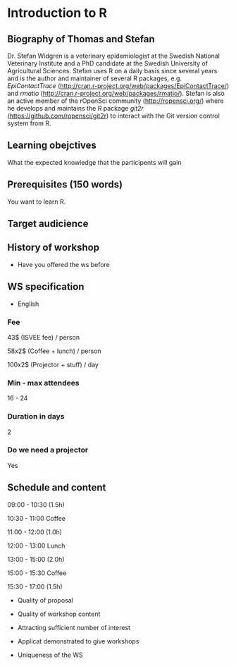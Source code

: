# Introduction to R

## Biography of Thomas and Stefan

Dr. Stefan Widgren is a veterinary epidemiologist at the Swedish
National Veterinary Institute and a PhD candidate at the Swedish
University of Agricultural Sciences. Stefan uses R on a daily basis
since several years and is the author and maintainer of several R
packages, e.g. *EpiContactTrace*
(http://cran.r-project.org/web/packages/EpiContactTrace/) and *rmatio*
(http://cran.r-project.org/web/packages/rmatio/). Stefan is also an
active member of the rOpenSci community (http://ropensci.org/) where
he develops and maintains the R package *git2r*
(https://github.com/ropensci/git2r) to interact with the Git version
control system from R.

## Learning obejctives

What the expected knowledge that the participents will gain

## Prerequisites (150 words)

You want to learn R.

## Target audicience

## History of workshop

- Have you offered the ws before

## WS specification

- English

### Fee

43$ (ISVEE fee) / person

58x2$ (Coffee + lunch) / person

100x2$ (Projector + stuff) / day



### Min - max attendees

16 - 24

### Duration in days

2

### Do we need a projector

Yes

## Schedule and content

09:00 - 10:30 (1.5h)

10:30 - 11:00 Coffee

11:00 - 12:00 (1.0h)

12:00 - 13:00 Lunch

13:00 - 15:00 (2.0h)

15:00 - 15:30 Coffee

15:30 - 17:00 (1.5h)

- Quality of proposal

- Quality of workshop content

- Attracting sufficient number of interest

- Applicat demonstrated to give workshops

- Uniqueness of the WS
